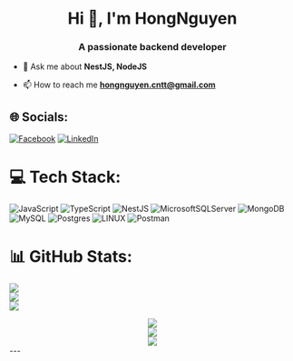 <h1 align="center">Hi 👋, I'm HongNguyen</h1>
<h3 align="center">A passionate backend developer</h3>

- 💬 Ask me about **NestJS, NodeJS**

- 📫 How to reach me **hongnguyen.cntt@gmail.com**

## 🌐 Socials:
[![Facebook](https://img.shields.io/badge/Facebook-%231877F2.svg?logo=Facebook&logoColor=white)](https://facebook.com/https://www.facebook.com/honghuy.nguyen.96/) [![LinkedIn](https://img.shields.io/badge/LinkedIn-%230077B5.svg?logo=linkedin&logoColor=white)](https://linkedin.com/in/https://www.linkedin.com/in/h%E1%BB%93ng-nguy%E1%BB%85n-794737231/) 

# 💻 Tech Stack:
![JavaScript](https://img.shields.io/badge/javascript-%23323330.svg?style=for-the-badge&logo=javascript&logoColor=%23F7DF1E) ![TypeScript](https://img.shields.io/badge/typescript-%23007ACC.svg?style=for-the-badge&logo=typescript&logoColor=white) ![NestJS](https://img.shields.io/badge/nestjs-%23E0234E.svg?style=for-the-badge&logo=nestjs&logoColor=white) ![MicrosoftSQLServer](https://img.shields.io/badge/Microsoft%20SQL%20Sever-CC2927?style=for-the-badge&logo=microsoft%20sql%20server&logoColor=white) ![MongoDB](https://img.shields.io/badge/MongoDB-%234ea94b.svg?style=for-the-badge&logo=mongodb&logoColor=white) ![MySQL](https://img.shields.io/badge/mysql-%2300f.svg?style=for-the-badge&logo=mysql&logoColor=white) ![Postgres](https://img.shields.io/badge/postgres-%23316192.svg?style=for-the-badge&logo=postgresql&logoColor=white) ![LINUX](https://img.shields.io/badge/Linux-FCC624?style=for-the-badge&logo=linux&logoColor=black) ![Postman](https://img.shields.io/badge/Postman-FF6C37?style=for-the-badge&logo=postman&logoColor=white)
# 📊 GitHub Stats:
![](https://github-readme-stats.vercel.app/api?username=hongnguyen1306&theme=radical&hide_border=false&include_all_commits=true&count_private=false)<br/>
![](https://github-readme-streak-stats.herokuapp.com/?user=hongnguyen1306&theme=radical&hide_border=false)<br/>
![](https://github-readme-stats.vercel.app/api/top-langs/?username=hongnguyen1306&theme=radical&hide_border=false&include_all_commits=true&count_private=false&layout=compact)
<div align="center">
  <img margin-top="10px" src="https://github-readme-stats.vercel.app/api?username=hongnguyen1306&theme=radical&hide_border=false&include_all_commits=true&count_private=false" align="center" />
<br/>
  <img margin-top="10px" src="https://github-readme-streak-stats.herokuapp.com/?user=hongnguyen1306&theme=radical&hide_border=false" align="center" />
<br/>
  <img margin-top="10px" src="https://github-readme-stats.vercel.app/api/top-langs/?username=hongnguyen1306&theme=radical&hide_border=false&include_all_commits=true&count_private=false&layout=compact" align="center" />
  <br/>
</div>  
---

<!-- Proudly created with GPRM ( https://gprm.itsvg.in ) -->

